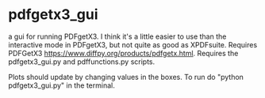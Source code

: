 # pdfgetx3_gui
a gui for running PDFgetX3. I think it's a little easier to use than the interactive mode in PDFgetX3, but not quite as good as XPDFsuite. Requires PDFGetX3 https://www.diffpy.org/products/pdfgetx.html. Requires the pdfgetx3_gui.py and pdffunctions.py scripts.

Plots should update by changing values in the boxes. To run do "python pdfgetx3_gui.py" in the terminal.
